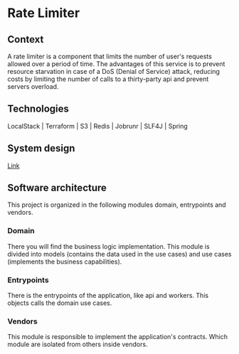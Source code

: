 # Rate Limiter

## Context
A rate limiter is a component that limits the number of user's requests allowed over a period of time.
The advantages of this service is to prevent resource starvation in case of a DoS (Denial of Service) attack, 
reducing costs by limiting the number of calls to a thirty-party api and prevent servers overload.

## Technologies
LocalStack | Terraform | S3 | Redis | Jobrunr | SLF4J | Spring

## System design
[Link](https://github.com/jhonata-gutemberg/system-design/tree/main/rate-limiter)

## Software architecture
This project is organized in the following modules domain, entrypoints and vendors.

### Domain
There you will find the business logic implementation. This module is divided into models 
(contains the data used in the use cases) and use cases (implements the business capabilities).

### Entrypoints
There is the entrypoints of the application, like api and workers. This objects calls the domain use cases.

### Vendors
This module is responsible to implement the application's contracts. Which module are isolated from others inside vendors.
